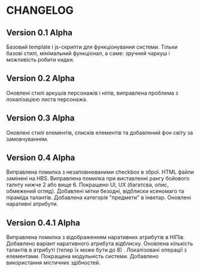 # CHANGELOG

## Version 0.1 Alpha
Базовий template і js-скрипти для функціонування системи. Тільки базові стилі, мінімальний функціонал, а саме: зручний чаркуш і можливість робити кидки.

## Version 0.2 Alpha
Оновлені стилі аркушів персонажів і ніпів, виправлена проблема з локалізацією листа персонажа.

## Version 0.3 Alpha
Оновлені стилі елементів, списків елементів та добавлений фон світу за замовчуванням.

## Version 0.4 Alpha
Виправлена помилка з незаповнюваними checkbox в зброї. HTML файли замінені на HBS.
Виправлена помилка при виставленні рангу бойового талнту нижче 2 або вище 6.
Покращено UI, UX (багатсва, опис, обмежений огляд).
Добавлені мітки безодні, відблиски ксеномаго та піраміда талантів.
Добавлена категорія "предмети" в інветар.
Оновлені наративні атрибути.

## Version 0.4.1 Alpha
Виправлена помилка з відображенням наративних атрибутів в НІПів.
Добавлено варіант наративного атрибута відблиску.
Оновлена кількість талантів в атрибуті (тепер їх може бути до 8) .
Локалізовані операції з елементами.
Покращена модульність системи.
Добавлено використання містичних здібностей.
